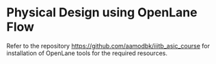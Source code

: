 # Physical Design using OpenLane Flow
Refer to the repository https://github.com/aamodbk/iiitb_asic_course for installation of OpenLane tools for the required resources.
